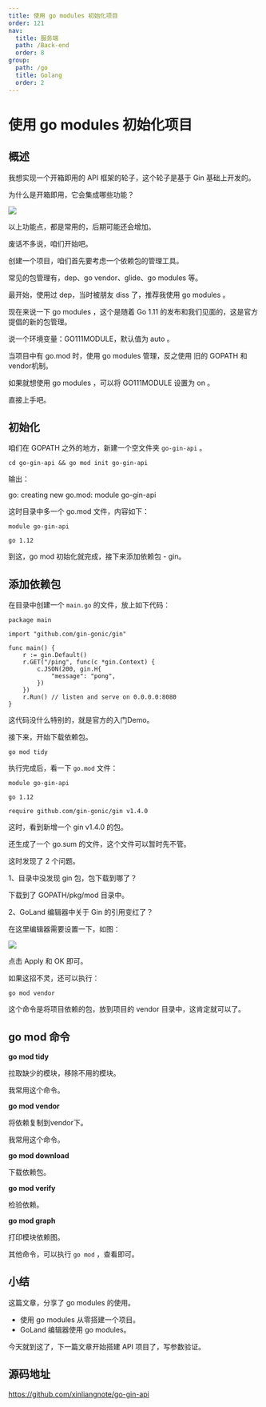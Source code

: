 ```yaml
---
title: 使用 go modules 初始化项目
order: 121
nav:
  title: 服务端
  path: /Back-end
  order: 8
group:
  path: /go
  title: Golang
  order: 2
---
```


使用 go modules 初始化项目
===

## 概述

我想实现一个开箱即用的 API 框架的轮子，这个轮子是基于 Gin 基础上开发的。

为什么是开箱即用，它会集成哪些功能？

![](https://github.com/xinliangnote/Go/blob/master/03-go-gin-api%20%5B文档%5D/images/1_api_1.png)

以上功能点，都是常用的，后期可能还会增加。

废话不多说，咱们开始吧。

创建一个项目，咱们首先要考虑一个依赖包的管理工具。

常见的包管理有，dep、go vendor、glide、go modules 等。

最开始，使用过 dep，当时被朋友 diss 了，推荐我使用 go modules 。

现在来说一下 go modules ，这个是随着 Go 1.11 的发布和我们见面的，这是官方提倡的新的包管理。

说一个环境变量：GO111MODULE，默认值为 auto 。

当项目中有 go.mod 时，使用 go modules 管理，反之使用 旧的 GOPATH 和 vendor机制。

如果就想使用 go modules ，可以将 GO111MODULE 设置为 on 。

直接上手吧。

## 初始化

咱们在 GOPATH 之外的地方，新建一个空文件夹 `go-gin-api` 。

```
cd go-gin-api && go mod init go-gin-api
```

输出：

go: creating new go.mod: module go-gin-api

这时目录中多一个 go.mod 文件，内容如下：

```
module go-gin-api

go 1.12
```

到这，go mod 初始化就完成，接下来添加依赖包 - gin。


## 添加依赖包

在目录中创建一个 `main.go` 的文件，放上如下代码：

```
package main

import "github.com/gin-gonic/gin"

func main() {
	r := gin.Default()
	r.GET("/ping", func(c *gin.Context) {
		c.JSON(200, gin.H{
			"message": "pong",
		})
	})
	r.Run() // listen and serve on 0.0.0.0:8080
}
```

这代码没什么特别的，就是官方的入门Demo。

接下来，开始下载依赖包。

```
go mod tidy
```

执行完成后，看一下 `go.mod` 文件：

```
module go-gin-api

go 1.12

require github.com/gin-gonic/gin v1.4.0
```

这时，看到新增一个 gin v1.4.0 的包。

还生成了一个 go.sum 的文件，这个文件可以暂时先不管。

这时发现了 2 个问题。

1、目录中没发现 gin 包，包下载到哪了？

下载到了 GOPATH/pkg/mod 目录中。

2、GoLand 编辑器中关于 Gin 的引用变红了？

在这里编辑器需要设置一下，如图：

![](https://github.com/xinliangnote/Go/blob/master/03-go-gin-api%20%5B文档%5D/images/1_api_2.png)

点击 Apply 和 OK 即可。

如果这招不灵，还可以执行：

```
go mod vendor
```

这个命令是将项目依赖的包，放到项目的 vendor 目录中，这肯定就可以了。

## go mod 命令

**go mod tidy**

拉取缺少的模块，移除不用的模块。

我常用这个命令。

**go mod vendor**

将依赖复制到vendor下。

我常用这个命令。

**go mod download**

下载依赖包。

**go mod verify**

检验依赖。

**go mod graph**

打印模块依赖图。


其他命令，可以执行 `go mod` ，查看即可。

## 小结

这篇文章，分享了 go modules 的使用。

- 使用 go modules 从零搭建一个项目。
- GoLand 编辑器使用 go modules。

今天就到这了，下一篇文章开始搭建 API 项目了，写参数验证。

## 源码地址

https://github.com/xinliangnote/go-gin-api


